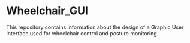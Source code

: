 # Wheelchair_GUI
This repository contains information about the design of a Graphic User Interface used for wheelchair control and posture monitoring.
